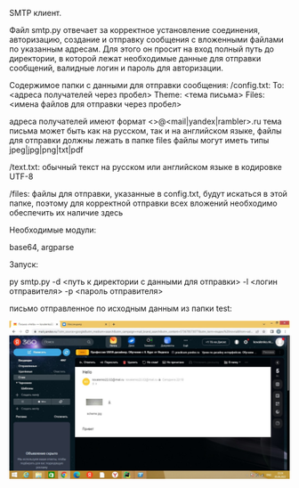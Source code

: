 SMTP клиент.

Файл smtp.py отвечает за корректное установление соединения, авторизацию, создание и отправку сообщения с вложенными файлами по указанным адресам. Для этого он просит на вход полный путь до директории, в которой лежат необходимые данные для отправки сообщений, валидные логин и пароль для авторизации.

Содержимое папки с данными для отправки сообщения:
/config.txt: To: <адреса получателей через пробел>
             Theme: <тема письма>
             Files: <имена файлов для отправки через пробел>

адреса получателей имеют формат <>@<mail|yandex|rambler>.ru тема письма может быть как на русском, так и на английском языке, файлы для отправки должны лежать в папке files файлы могут иметь типы jpeg|jpg|png|txt|pdf

/text.txt: обычный текст на русском или английском языке в кодировке UTF-8

/files: файлы для отправки, указанные в config.txt, будут искаться в этой папке, поэтому для корректной отправки всех вложений необходимо обеспечить их наличие здесь

Необходимые модули:

base64, argparse

Запуск:

py smtp.py -d <путь к директории с данными для отправки> -l <логин отправителя> -p <пароль отправителя>

письмо отправленное по исходным данным из папки test:

![smtp.jpg](smtp.jpg)